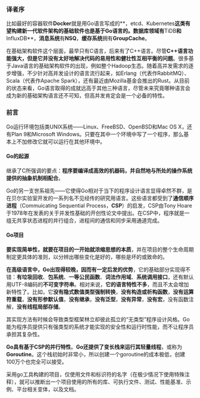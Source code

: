 ### 译者序

比如最好的容器软件**Docker**就是用Go语言写成的**，etcd、Kubernetes**这类有望构建新一代软件架构的基础软件也是基于Go语言的。**数据库**领域有**TiDB**和**InfluxDB**，**消息系统**有**NSQ**，**缓存系统**拥有**GroupCache**。

在基础架构软件这个层面，最早只有C语言，后来有了C++语言。尽管**C++**语言功能强大，但是它并**没有太好地解决代码的易用性和健壮性互相平衡的问题**。很多基于Java语言的基础架构软件的出现，例如整个Hadoop生态。随着高并发需求的逐步增强，不少针对高并发设计的语言流行起来，如Erlang（代表作RabbitMQ）、Scala（代表作Apache Spark），还有最近由Mozilla基金会推出的Rust。从目前的状态来看，Go语言取得的成就远高于其他三种语言，尽管未来究竟哪种语言会成为新的基础架构语言还不可知，但高并发肯定会是一个必备的特性。



### 前言

Go运行环境包括类UNIX系统——Linux、FreeBSD、OpenBSD和Mac OS X，还有Plan 9和Microsoft Windows。只要在其中一个环境中写了一个程序，那么基本上不加修改它就可以运行在其他环境中。



#### Go的起源

继承了C所强调的要点：**程序要编译成高效的机器码，并自然地与所处的操作系统提供的抽象机制相配合**。

Go的另一支世系祖先——它使得Go相对于当下的程序设计语言显得卓然不群，是在贝尔实验室开发的一系列名不见经传的研究用语言。这些语言都受到了**通信顺序进程**（Commuicating Sequential Process，**CSP**）的启发，CSP由Tony Hoare于1978年在发表的关于并发性基础的开创性论文中提出。在CSP中，程序就是一组无共享状态进程的并行组合，进程间的通信和同步采用通道完成。



#### Go项目

**要实现简单性，就要在项目的一开始就浓缩思想的本质**，并在项目的整个生命周期制定更具体的准则，以分辨出哪些变化是好的，哪些是坏的或致命的。

**在高级语言中，Go出现得较晚，因而有一定后发的优势**，它的基础部分实现得不错：**有垃圾回收**、**包系统**、**一等公民函数**、**词法作用域**、**系统调用接口**，还有默认用UTF-8编码的**不可变字符串**。相对来说，**它的语言特性不多**，而且不太会增加新特性了。比如，它**没有隐式数值类型强制转换**，**没有构造或析构函数**，**没有运算符重载**，**没有形参默认值**，**没有继承**，**没有泛型**，**没有异常**，**没有宏**，没有函数注解，**没有线程局部存储**。

其实现方法有时候会导致类型框架林立却彼此孤立的“无类型”程序设计风格。Go能为程序员提供只有强类型的系统才能实现的安全性和运行时性能，而不让程序员承担其复杂性。

**Go具有基于CSP的并行特性**。**Go还提供了变长栈来运行其轻量线程**，或称为**Goroutine**。这个栈初始时非常小，所以创建一个goroutine的成本极低，创建100万个也完全可以接受。

采用go工具构建的项目，仅使用文件和标识符的名字（在极少情况下使用特殊注释），就可以推断出一个项目使用的所有的库、可执行文件、测试、性能基准、示例、平台相关变体，以及文档。
